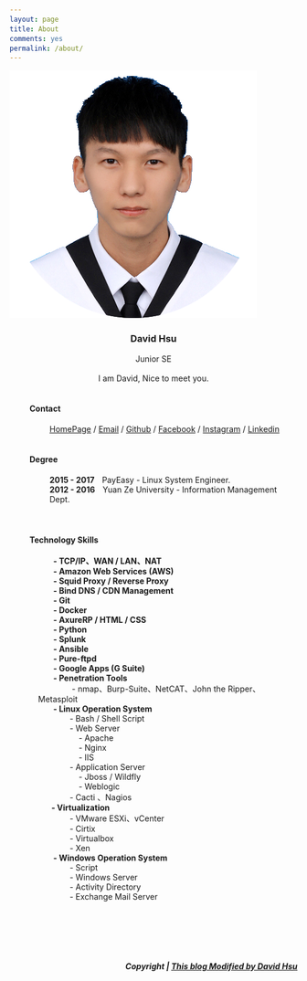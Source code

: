 ```yaml
---
layout: page
title: About
comments: yes
permalink: /about/
---
```



<img src="/images/avator.jpg">

<h3 style="text-align: center;">
	David Hsu</h3>
<div style="text-align: center;">
	Junior SE</div>
<div>
	<b><br /></b></div>
<div style="text-align: center;">
	I am David, Nice to meet you.</div><br />
<h4 style="margin-left: 35px;">Contact</h4>
<div style="margin-left: 70px;">
<a href="https://davidh83110.com" target="_blank">HomePage</a> / <a href="mailto:davidh83110@gmail.com" target="_blank">Email</a> / <a href="https://github.com/davidh83110/" target="_blank">Github</a> / <a href="https://www.facebook.com/ben12567" target="_blank">Facebook</a> / <a href="https://instagram.com/davidh.110/" target="_blank">Instagram</a> / <a href="https://tw.linkedin.com/in/david-hsu-b1136112b" target="_blank">Linkedin</a>&nbsp;</div>
<br />
<h4 style="margin-left: 35px;">Degree</h4>
<div>
<div style="margin-left: 70px;">
	<b> 2015 - 2017 &nbsp; &nbsp;</b>PayEasy - Linux System Engineer.</div>
<div style="margin-left: 70px;">
	<b> 2012 - 2016 &nbsp; &nbsp;</b>Yuan Ze University - Information Management Dept.</div>
</div>
<div>
	<br />
<br /></div>
<h4 style="margin-left: 35px;">Technology  Skills</h4>
<div style="margin-left: 50px;">
<div>
	<b>&nbsp; &nbsp; &nbsp; &nbsp; - TCP/IP、WAN / LAN、NAT</b></div>
<div>
	<b>&nbsp; &nbsp; &nbsp; &nbsp; - Amazon Web Services (AWS)</b></div>
<div>
	<b>&nbsp; &nbsp; &nbsp; &nbsp; - Squid Proxy / Reverse Proxy</b></div>
<div>
	<b>&nbsp; &nbsp; &nbsp; &nbsp; - Bind DNS / CDN Management&nbsp;</b></div>
<div>
	<b>&nbsp; &nbsp; &nbsp; &nbsp; - Git&nbsp;</b></div>
<div>
	<b>&nbsp; &nbsp; &nbsp; &nbsp; - Docker&nbsp;</b></div>
<div>
	<b>&nbsp; &nbsp; &nbsp; &nbsp; - AxureRP / HTML / CSS&nbsp;</b></div>
<div>
	<b>&nbsp; &nbsp; &nbsp; &nbsp; - Python&nbsp;</b></div>
<div>
	<b>&nbsp; &nbsp; &nbsp; &nbsp; - Splunk&nbsp;</b></div>
<div>
	<b>&nbsp; &nbsp; &nbsp; &nbsp; - Ansible&nbsp;</b></div>
<div>
	<b>&nbsp; &nbsp; &nbsp; &nbsp; - Pure-ftpd&nbsp;</b></div>
<div>
	<b>&nbsp; &nbsp; &nbsp; &nbsp; - Google Apps (G Suite)</b></div>
<div>
</div>
<div>
	<b>&nbsp; &nbsp; &nbsp; &nbsp; - Penetration Tools</b></div>
<div>
	&nbsp; &nbsp; &nbsp; &nbsp; &nbsp; &nbsp; &nbsp; &nbsp;- nmap、Burp-Suite、NetCAT、John the Ripper、Metasploit</div>
<div>
</div>
<div>
	<b>&nbsp; &nbsp; &nbsp; &nbsp; - Linux Operation System</b></div>
<div>
	&nbsp; &nbsp; &nbsp; &nbsp; &nbsp; &nbsp; &nbsp; - Bash / Shell Script</div>
<div>
	&nbsp; &nbsp; &nbsp; &nbsp; &nbsp; &nbsp; &nbsp; - Web Server</div>
<div>
	&nbsp; &nbsp; &nbsp; &nbsp; &nbsp; &nbsp; &nbsp; &nbsp; &nbsp; - Apache</div>
<div>
	&nbsp; &nbsp; &nbsp; &nbsp; &nbsp; &nbsp; &nbsp; &nbsp; &nbsp; - Nginx</div>
<div>
	&nbsp; &nbsp; &nbsp; &nbsp; &nbsp; &nbsp; &nbsp; &nbsp; &nbsp; - IIS</div>
<div>
	&nbsp; &nbsp; &nbsp; &nbsp; &nbsp; &nbsp; &nbsp; - Application Server</div>
<div>
	&nbsp; &nbsp; &nbsp; &nbsp; &nbsp; &nbsp; &nbsp; &nbsp; &nbsp; - Jboss / Wildfly&nbsp;</div>
<div>
	&nbsp; &nbsp; &nbsp; &nbsp; &nbsp; &nbsp; &nbsp; &nbsp; &nbsp; - Weblogic&nbsp;</div>
<div>
	&nbsp; &nbsp; &nbsp; &nbsp; &nbsp; &nbsp; &nbsp; - Cacti 、Nagios&nbsp;</div>
<div>
</div>
<div>
	<b>&nbsp; &nbsp; &nbsp; &nbsp;- Virtualization</b></div>
<div>
&nbsp; &nbsp; &nbsp; &nbsp; &nbsp; &nbsp; &nbsp; - VMware ESXi、vCenter&nbsp;</div>
<div>
&nbsp; &nbsp; &nbsp; &nbsp; &nbsp; &nbsp; &nbsp; - Cirtix</div>
<div>
&nbsp; &nbsp; &nbsp; &nbsp; &nbsp; &nbsp; &nbsp; - Virtualbox</div>
<div>
&nbsp; &nbsp; &nbsp; &nbsp; &nbsp; &nbsp; &nbsp; - Xen</div>
<div>
</div>
<div>
<b>&nbsp; &nbsp; &nbsp; &nbsp; - Windows Operation System</b></div>
<div>
&nbsp; &nbsp; &nbsp; &nbsp; &nbsp; &nbsp; &nbsp; - Script</div>
<div>
&nbsp; &nbsp; &nbsp; &nbsp; &nbsp; &nbsp; &nbsp; - Windows Server</div>
<div>
&nbsp; &nbsp; &nbsp; &nbsp; &nbsp; &nbsp; &nbsp; - Activity Directory</div>
<div>
&nbsp; &nbsp; &nbsp; &nbsp; &nbsp; &nbsp; &nbsp; - Exchange Mail Server</div>
<div style="clear: both;">
</div>
</div>
<br /><br />
<br/><br/><br/>
<h5 style="text-align: right;"> Copyright |  <a href="https://www.davidh83110.com">This blog Modified by David Hsu </a>  </h5>
